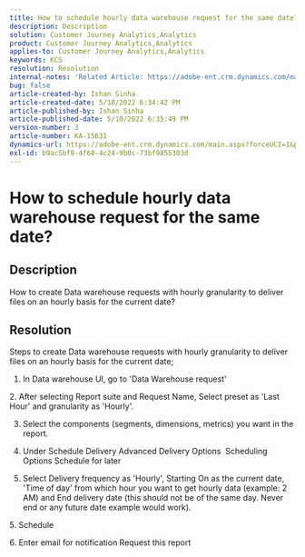 ```yaml
---
title: How to schedule hourly data warehouse request for the same date?
description: Description
solution: Customer Journey Analytics,Analytics
product: Customer Journey Analytics,Analytics
applies-to: Customer Journey Analytics,Analytics
keywords: KCS
resolution: Resolution
internal-notes: 'Related Article: https://adobe-ent.crm.dynamics.com/main.aspx?appid=c8f3a4cd-a068-e911-a957-000d3a34e00b&pagetype=entityrecord&etn=knowledgearticle&id=b5d08a45-cea0-ea11-a812-000d3a303484'
bug: false
article-created-by: Ishan Sinha
article-created-date: 5/10/2022 6:34:42 PM
article-published-by: Ishan Sinha
article-published-date: 5/10/2022 6:35:49 PM
version-number: 3
article-number: KA-15631
dynamics-url: https://adobe-ent.crm.dynamics.com/main.aspx?forceUCI=1&pagetype=entityrecord&etn=knowledgearticle&id=90ec1ddb-8fd0-ec11-a7b5-0022480a8753
exl-id: b9ac5bf8-4f68-4c24-9b0c-73bf9855303d
---
```

# How to schedule hourly data warehouse request for the same date?

## Description


How to create Data warehouse requests with hourly granularity to deliver files on an hourly basis for the current date?


## Resolution


Steps to create Data warehouse requests with hourly granularity to deliver files on an hourly basis for the current date;

1. In Data warehouse UI, go to 'Data Warehouse request'

2. After selecting Report suite and Request Name, Select preset as 'Last Hour' and granularity as 'Hourly'.

3. Select the components (segments, dimensions, metrics) you want in the report.

3. Under Schedule Delivery  Advanced Delivery Options  Scheduling Options  Schedule for later

4. Select Delivery frequency as 'Hourly', Starting On as the current date, 'Time of day' from which hour you want to get hourly data (example: 2 AM) and End delivery date (this should not be of the same day. Never end or any future date example would work).

5. Schedule

6. Enter email for notification  Request this report
